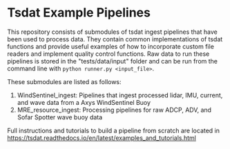 # Tsdat Example Pipelines

This repository consists of submodules of tsdat ingest pipelines 
that have been used to process data. They contain common implementations
of tsdat functions and provide useful examples of how to incorporate
custom file readers and implement quality control functions. Raw data
to run these pipelines is stored in the "tests/data/input" folder and can
be run from the command line with `python runner.py <input_file>`.

These submodules are listed as follows:

1. WindSentinel_ingest: Pipelines that ingest processed lidar, IMU, current, and wave data from a Axys WindSentinel Buoy
2. MRE_resource_ingest: Processing pipelines for raw ADCP, ADV, and Sofar Spotter wave buoy data

Full instructions and tutorials to build a pipeline from scratch are located in https://tsdat.readthedocs.io/en/latest/examples_and_tutorials.html
